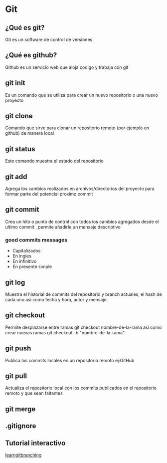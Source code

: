 # Git

## ¿Qué es git?
Git es un software de control de versiones
## ¿Qué es github?
Github es un servicio web que aloja codigo y trabaja con git
## git init
Es un comando que se utiliza para crear un nuevo repositorio o una nuevo proyecto
## git clone
Comando que sirve para clonar un repositorio remoto (por ejemplo en github) de manera local
## git status
Este comando muestra el estado del repositorio
## git add
Agrega los cambios realizados en archivos/directorios del proyecto para formar parte del potencial proximo commit
## git commit
Crea un hito o punto de control con todos los cambios agregados desde el ultimo commit , permite añadirle un mensaje descriptivo
### good commits messages
- Capitalizados
- En ingles
- En infinitivo
- En presente simple
## git log
Muestra el historial de commits del repositorio y branch actuales, el hash de cada uno asi como fecha y hora, autor y mensaje.
## git checkout
Permite desplazarse entre ramas git checkout nombre-de-la-rama asi como crear nuevas ramas git checkout -b "nombre-de-la-rama"
## git push
Publica los commits locales en un repositorio remoto ej:GitHub
## git pull
Actualiza el repositorio local con los commits publicados en el repositorio remoto y que sean faltantes
## git merge

## .gitignore

## Tutorial interactivo

[learngitbranching](https://learngitbranching.js.org/)
